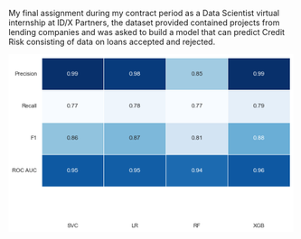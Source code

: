 My final assignment during my contract period as a Data Scientist virtual internship at ID/X Partners, the dataset provided contained projects from lending companies and was asked to build a model that can predict Credit Risk consisting of data on loans accepted and rejected.

![](https://github.com/Anggytriputra/Anggy_Portofolio/blob/main/project_2/images/model.png)
